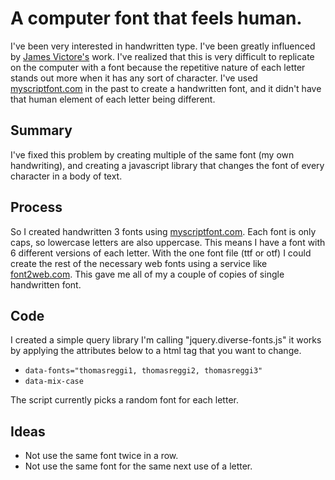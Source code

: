 # A computer font that feels human.

I've been very interested in handwritten type. I've been greatly influenced by [James Victore's](http://instagram.com/jamesvictore) work. I've realized that this is very difficult to replicate on the computer with a font because the repetitive nature of each letter stands out more when it has any sort of character. I've used [myscriptfont.com](http://www.myscriptfont.com/) in the past to create a handwritten font, and it didn't have that human element of each letter being different.

## Summary

I've fixed this problem by creating multiple of the same font (my own handwriting), and creating a javascript library that changes the font of every character in a body of text.

## Process

So I created handwritten 3 fonts using [myscriptfont.com](http://www.myscriptfont.com/). Each font is only caps, so lowercase letters are also uppercase. This means I have a font with 6 different versions of each letter. With the one font file (ttf or otf) I could create the rest of the necessary web fonts using a service like [font2web.com](http://www.font2web.com/). This gave me all of my a couple of copies of single handwritten font. 

## Code

I created a simple query library I'm calling "jquery.diverse-fonts.js" it works by applying the attributes below to a html tag that you want to change.

* `data-fonts="thomasreggi1, thomasreggi2, thomasreggi3"`
* `data-mix-case`

The script currently picks a random font for each letter.

## Ideas

* Not use the same font twice in a row.
* Not use the same font for the same next use of a letter.
